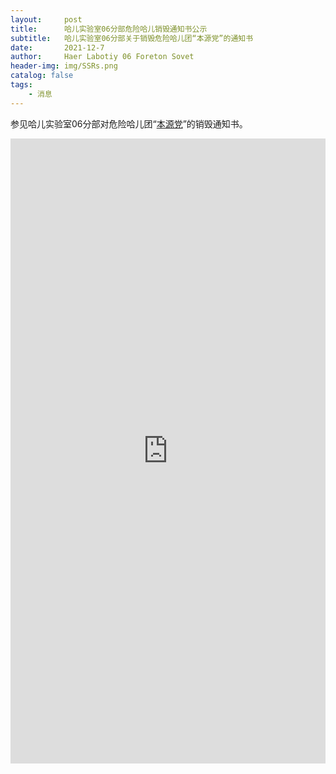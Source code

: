 ```yaml
---
layout:     post
title:      哈儿实验室06分部危险哈儿销毁通知书公示
subtitle:   哈儿实验室06分部关于销毁危险哈儿团“本源党”的通知书
date:       2021-12-7
author:     Haer Labotiy 06 Foreton Sovet
header-img: img/SSRs.png
catalog: false
tags:
    - 消息
---
```


参见哈儿实验室06分部对危险哈儿团“[本源党](https://khayer.cn/access/index.html?haer=35)”的销毁通知书。

<embed src="https://khayer.cn/files/killhaermsg-2021-12-04.pdf" width="100%" height="1000px">
